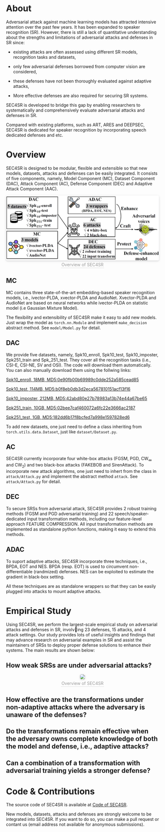 <!-- # SEC4SR
## A SECurity analysis platform for Speaker Recognition
### under construction. stay tuned! :)  -->

# About
Adversarial attack against machine learning models has attracted intensive attention over the past few years. It has been expanded to speaker recognition (SR). However, there is still a lack of quantitative understanding about the strengths and limitations of adversarial attacks and defenses in SR since:

- existing attacks are often assessed using different SR models, recognition tasks and datasets, 

- only few adversarial defenses borrowed from computer vision are considered,

- these defenses have not been thoroughly evaluated against adaptive attacks,

- More effective defenses are also required for securing SR systems.

SEC4SR is developed to bridge this gap by enabling researchers to systematically and comprehensively evaluate adversarial attacks and defenses in SR.

Compared with existing platforms, such as ART, ARES and DEEPSEC, SEC4SR is dedicated for speaker recognition by incorporating speech dedicated defenses and etc.

# Overview
SEC4SR is designed to be modular, flexible and extensible so that new models, datasets, attacks and defenses can be easily integrated. It consists of five components, namely, Model Component (MC), Dataset Component (DAC), Attack Component (AC), Defense Component (DEC) and Adaptive Attack Component (AAC).

<!-- ![Overview of SEC4SR](figure/overview-platform.jpg) --> 

<center>
    <img style="border-radius: 0.3125em;
    box-shadow: 0 2px 4px 0 rgba(34,36,38,.12),0 2px 10px 0 rgba(34,36,38,.08);" 
    src="figure/overview-platform.jpg">
    <br>
    <div style="color:orange; border-bottom: 1px solid #d9d9d9;
    display: inline-block;
    color: #999;
    padding: 2px;">Overview of SEC4SR</div>
</center>

## MC 
MC contains three state-of-the-art embedding-based speaker recognition models, i.e., ivector-PLDA, xvector-PLDA and AudioNet. Xvector-PLDA and AudioNet are based on neural networks while ivector-PLDA on statistic model (i.e Gaussian Mixture Model).

The flexibility and extensibility of SEC4SR make it easy to add new models. Just wrap the model as `torch.nn.Module` and implement `make_decision` abstract method. See `model/Model.py` for detail.


## DAC
We provide five datasets, namely, Spk10_enroll, Spk10_test, Spk10_imposter, Spk251_train and Spk_251_test. They cover all the recognition tasks (i.e., CSI-E, CSI-NE, SV and OSI). The code will download them automatically. You can also manually download them using the follwing links:

[Spk10_enroll, 18MB, MD5:0e90fb00b69989c0dde252a585cead85](https://drive.google.com/uc?id=1BBAo64JOahk0F3yBAovnRLZ1NvjwBy7y&export\=download)

[Spk10_test, 114MB, MD5:b0f8eb0db3d2eca567810151acf13f16](https://drive.google.com/uc?id=1WctqJtP5Es74-U7y3cFXqfHi7JkDz6g5&export\=download)

[Spk10_imposter, 212MB, MD5:42abd80e27b78983a13b74e44a67be65](https://drive.google.com/uc?id=1f1GULs0aj_Xrw8JRxe6zzvTN3r2nnOf6&export\=download)

[Spk251_train, 10GB, MD5:02bee7caf460072a6fc22e3666ac2187](https://drive.google.com/uc?id=1EytvKVbrPszsRJpwChXHaPtlyIHow4hD&export\=download)

[Spk251_test, 1GB, MD5:182dd6b17f8bcfed7a998e1597828ed6](https://drive.google.com/uc?id=1iGcMPiPMzcCLI7xKJLwH1L0Ff_95-tmB&export\=download)

To add new datasets, one just need to define a class inheriting from `torch.utils.data.Dataset`, just like `dataset/Dataset.py`.

## AC
SEC4SR currently incorporate four white-box attacks (FGSM, PGD, CW$_\infty$ and CW$_2$) and two black-box attacks (FAKEBOB and SirenAttack). To incorporate new attack algorithms, one just need to inhert from the class in `attack/Attack.py` and implement the abstract method `attack`. See `attack/Attack.py` for detail.

## DEC
To secure SRSs from adversarial attack, SEC4SR provides 2 robust training methods (FGSM and PGD adversarial training) and 22 speech/speaker-dedicated input transformation methods, including our feature-level approach FEATURE COMPRESSION. All input transformation methods are implemented as standalone python functions, making it easy to extend this methods.

## ADAC
To suport adaptive attacks, SEC4SR incorporate three techniques, i.e., BPDA, EOT and NES. BPDA (resp. EOT) is used to circumvent non-differentiable (randmized) defenses. NES can be exploited to estimate the gradient in black-box setting.

All these techniques are as standalone wrappers so that they can be easily plugged into attacks to mount adaptive attacks.

# Empirical Study
Using SEC4SR, we perform the largest-scale empirical study on adversarial attacks and defenses in SR, involving 23 defenses, 15 attacks, and 4 attack settings. Our study provides lots of useful insights and findings that may advance research on adversarial examples in SR and assist the maintainers of SRSs to deploy proper defense solutions to enhance their systems. The main results are shown below:

## How weak SRSs are under adversarial attacks?
<center>
    <img style="border-radius: 0.3125em;
    box-shadow: 0 2px 4px 0 rgba(34,36,38,.12),0 2px 10px 0 rgba(34,36,38,.08);" 
    src="figure/untargeted-attack">
    <br>
    <div style="color:orange; border-bottom: 1px solid #d9d9d9;
    display: inline-block;
    color: #999;
    padding: 2px;">Overview of SEC4SR</div>
</center>

##  How effective are the transformations under non-adaptive attacks where the adversary is unaware of the defenses?

## Do the transformations remain effective when the adversary owns complete knowledge of both the model and defense, i.e., adaptive attacks?

## Can a combination of a transformation with adversarial training yields a stronger defense?

# Code & Contributions
The source code of SEC4SR is available at [Code of SEC4SR](https://github.com/SEC4SR/SEC4SR).

New models, datasets, attacks and defenses are strongly welcome to be integrated into SEC4SR. If you want to do so, you can make a pull request or contant us (email address not available for anonymous submissions).

